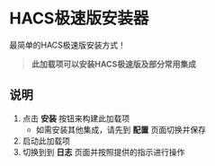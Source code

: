 # HACS极速版安装器

最简单的HACS极速版安装方式！

> **此加载项可以安装HACS极速版及部分常用集成**

## 说明

1. 点击 **安装** 按钮来构建此加载项
   - 如需安装其他集成，请先到 **配置** 页面切换并保存
2. 启动此加载项
3. 切换到到 **日志** 页面并按照提供的指示进行操作